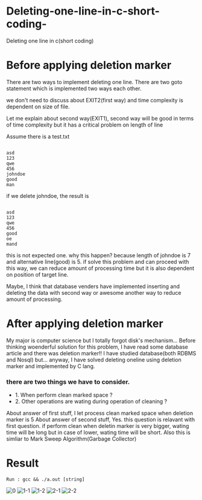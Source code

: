 # Deleting-one-line-in-c-short-coding-
Deleting one line in c(short coding)

# Before applying deletion marker
There are two ways to implement deleting one line.
There are two goto statement which is implemented two ways each other.

we don't need to discuss about EXIT2(first way) and time complexity is dependent on size of file. 

Let me explain about second way(EXIT1), second way will be good in terms of time complexity but it has a critical problem on length of line

Assume there is a test.txt
<pre><code>
asd
123
qwe
456
johndoe
good
man
</code></pre>

if we delete johndoe, the result is 
<pre><code>
asd
123
qwe
456
good
oe
mand
</code></pre>
this is not expected one. why this happen? because length of johndoe is 7 and alternative line(good) is 5.
if solve this problem and can proceed with this way, we can reduce amount of processing time but it is also dependent on position of target line.

Maybe, I think that database venders have implemented inserting and deleting the data with second way or awesome another way to reduce amount of processing.

# After applying deletion marker
My major is computer science but I totally forgot disk's mechanism...
Before thinking woenderful solution for this problem, I have read some database article and there was deletion marker!!
I have studied database(both RDBMS and Nosql) but... anyway, I have solved deleting oneline using deletion marker and implemented by C lang.

### there are two things we have to consider.
<ul>
  <li>1. When perform clean marked space ?  </li>
  <li>2. Other operations are wating during operation of cleaning ? </li>
</ul>

About answer of first stuff, I let process clean marked space when deletion marker is 5
About answer of second stuff, Yes. this question is relavant with first question. if perform clean when deletin marker is very bigger, wating time will be long but in case of lower, wating time will be short. 
Also this is simliar to Mark Sweep Algorithm(Garbage Collector)


# Result

```
Run : gcc && ./a.out [string]
```
![0](https://user-images.githubusercontent.com/12508269/52531921-25744d00-2d60-11e9-9691-31d69b26172c.png)
![1-1](https://user-images.githubusercontent.com/12508269/52531840-31134400-2d5f-11e9-9071-a9a56dc7bbfb.png)
![1-2](https://user-images.githubusercontent.com/12508269/52531873-ae3eb900-2d5f-11e9-9139-2a5fe70518b4.png)
![2-1](https://user-images.githubusercontent.com/12508269/52531874-ae3eb900-2d5f-11e9-9bad-6baa6910f53c.png)
![2-2](https://user-images.githubusercontent.com/12508269/52531876-ae3eb900-2d5f-11e9-95e4-3ef3649057a4.png)

